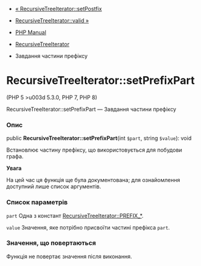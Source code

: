 - [«
RecursiveTreeIterator::setPostfix](recursivetreeiterator.setpostfix.md)
- [RecursiveTreeIterator::valid »](recursivetreeiterator.valid.md)

- [PHP Manual](index.md)
- [RecursiveTreeIterator](class.recursivetreeiterator.md)
- Завдання частини префіксу

# RecursiveTreeIterator::setPrefixPart

(PHP 5 \>u003d 5.3.0, PHP 7, PHP 8)

RecursiveTreeIterator::setPrefixPart — Завдання частини префіксу

### Опис

public **RecursiveTreeIterator::setPrefixPart**(int `$part`, string
`$value`): void

Встановлює частину префіксу, що використовується для побудови графа.

**Увага**

На цей час ця функція ще була документована; для
ознайомлення доступний лише список аргументів.

### Список параметрів

`part`
Одна з констант
[RecursiveTreeIterator::PREFIX\_\*](class.recursivetreeiterator.md#recursivetreeiterator.constants).

`value`
Значення, яке потрібно присвоїти частині префікса `part`.

### Значення, що повертаються

Функція не повертає значення після виконання.
